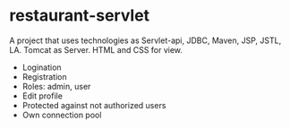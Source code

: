 # restaurant-servlet
A project that uses technologies as Servlet-api, JDBC, Maven, JSP, JSTL, LA. Tomcat as Server. HTML and CSS for view.

- Logination
- Registration
- Roles: admin, user
- Edit profile
- Protected against not authorized users
- Own connection pool
